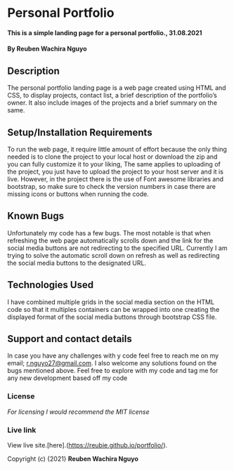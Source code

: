# Personal Portfolio
#### This is a simple landing page for a personal portfolio., 31.08.2021
#### By **Reuben Wachira Nguyo**
## Description
The personal portfolio landing page is a web page created using HTML and CSS, to display projects, contact list, a brief description of the portfolio’s owner. It also include images of the projects and a brief summary on the same.
## Setup/Installation Requirements
To run the web page, it require little amount of effort because the only thing needed is to clone the project to your local host or download the zip and you can fully customize it to your liking, The same applies to uploading of the project, you just have to upload the project to your host server and it is live. However, in the project there is the use of Font awesome libraries and bootstrap, so make sure to check the version numbers in case there are missing icons or buttons when running the code.
## Known Bugs
Unfortunately my code has a few bugs. The most notable is that when refreshing the web page automatically scrolls down and the link for the social media buttons are not redirecting to the specified URL. Currently I am trying to solve the automatic scroll down on refresh as well as redirecting the social media buttons to the designated URL.
## Technologies Used
I have combined multiple grids in the social media section on the HTML code so that it multiples containers can be wrapped into one creating the displayed format of the social media buttons through bootstrap CSS file.
## Support and contact details
In case you have any challenges with y code feel free to reach me on my email; r.nguyo27@gmail.com. I also welcome any solutions found on the bugs mentioned above. Feel free to explore with my code and tag me for any new development based off my code
### License
*For licensing I would recommend the MIT license*
### Live link
View live site.[here].(https://reubie.github.io/portfolio/).

Copyright (c) {2021} **Reuben Wachira Nguyo**
